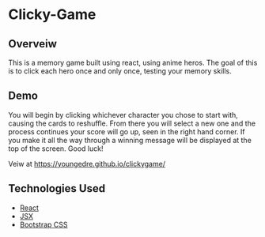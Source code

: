 # Clicky-Game

## Overveiw
This is a memory game built using react, using anime heros. The goal of this is to click each hero once and only once, testing your memory skills.
## Demo
You will begin by clicking whichever character you chose to start with, causing the cards to reshuffle. From there you will select a new one and the process continues your score will go up, seen in the right hand corner. If you make it all the way through a winning message will be displayed at the top of the screen. 
Good luck!

Veiw at https://youngedre.github.io/clickygame/

## Technologies Used 

* [React](https://reactjs.org/docs/getting-started.html)
* [JSX](https://reactjs.org/docs/introducing-jsx.html)
* [Bootstrap CSS](https://getbootstrap.com/)
